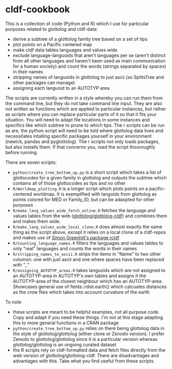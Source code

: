 # cldf-cookbook

This is a collection of code (Python and R) which I use for particular purposes related to glottolog and cldf-data:

* derive a subtree of a glottolog family tree based on a set of tips
* plot points on a Pacific centered map
* make cldf data tables languages and values wide
* exclude language-languoids that aren't languages per se (aren't distinct from all other languages and haven't been used as main communication for a human society) and count the words (strings separated by spaces) in their names
* stripping names of languoids in glottolog to just ascii (so SplitsTree and other packages can manage)
* assigning each languoid to an AUTOTYP area

The scripts are currently written in a style whereby you can run them from the command line, but they do not take command line input. They are also not written as functions which are applied to particular instances, but rather as scripts where you can replace particular parts of it so that it fits your situation. You will need to adapt file locations in some instances and specifics like which subtree to prune to which tips. The r scripts can be run as are, the python script will need to be told where glottolog data lives and necessitates intalling specific packages yourself in your environment (newick, pandas and pyglottolog). The r scripts not only loads packages, but also installs them. If that concerns you, read the script thouroughly before running.

There are seven scripts:

* `python/create_tree_bottom_up.py` is a short script which takes a list of glottocodes for a given family in glottolog and outputs the subtree which contains all of those glottocodes as tips and no other 
* `R/Worldmap_plotting.R` is a longer script which plots points on a pacific-centered worldmap. It is exemplified with langoids from glottolog as points colored for MED or Family_ID, but can be adaopted for other purposes 
* `R/make_lang_values_wide_fetch_online.R` fetches the language and values tables from the web ([glottolog/glottolog-cldf](https://github.com/glottolog/glottolog-cldf)) and combines them and makes them wide.
* `R/make_lang_values_wide_local_clone.R` does almost exactly the same thing as the script above, except it relies on a local clone of a cldf-repos and makes use of [Simon Greenhill's package rcldf](https://github.com/SimonGreenhill/rcldf)
* `R/Counting_language_names.R` filters the languages and values tables to only "real" languages and counts the words in their names
* `R/stripping_names_to_ascii.R` strips the items in "Name" to two other columsn: one with just ascii and one where spaces have been replaced with "_"
* `R/assigning_AUTOTYP_areas.R` takes languoids which are not assigned to an AUTOTYP-area in AUTOTYP's own tables and assigns it the AUTOTYP-area of the closest neighbour which has an AUTOTYP-area. Showcases general use of fields::rdist.earth() which calcuates distances as the crow flies which takes into account curvature of the earth

To note
* these scripts are meant to be helpful examples, not all purpose code. Copy and adapt if you need these things. I'm not at this stage adapting this to more general functions in a CRAN package
* `python/create_tree_bottom_up.py` relies on there being glottolog data in the style of glottolog/glottolog (either clone or Zenodo version). I prefer Zenodo to glottolog/glottolog since it is a particular version whereas glottolog/glottolog is an ongoing curated dataset
* the R scripts rely on cldf-formatted data and fetch files directly from the web version of glottolog/glottolog-cldf. There are disadvantages and advantages with this. Take what you find useful from these scripts.
